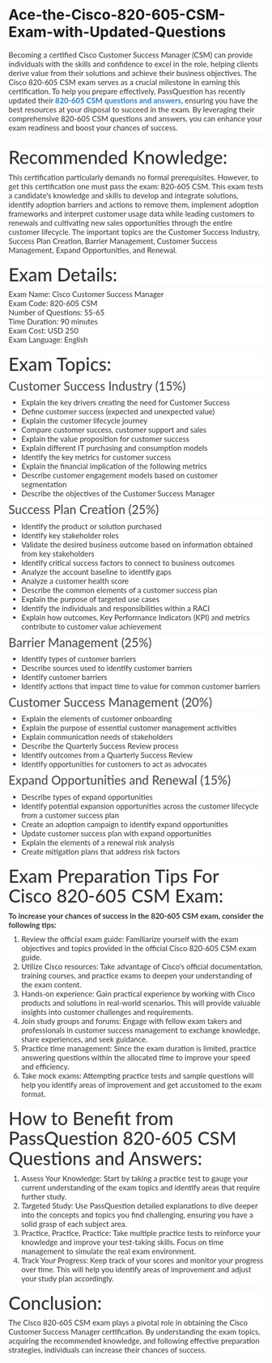 # Ace-the-Cisco-820-605-CSM-Exam-with-Updated-Questions
<p>
	<span style="font-size:12px;font-weight:normal;">
	<p style="box-sizing:border-box;margin-top:0px;margin-bottom:10px;color:#333333;font-family:Lato;font-size:15px;text-wrap:wrap;background-color:#FFFFFF;">
		Becoming a certified Cisco Customer Success Manager (CSM) can provide individuals with the skills and confidence to excel in the role, helping clients derive value from their solutions and achieve their business objectives. The Cisco 820-605 CSM exam serves as a crucial milestone in earning this certification. To help you prepare effectively, PassQuestion has recently updated their&nbsp;<span style="box-sizing:border-box;font-weight:700;"><a href="https://www.passquestion.com/820-605.html" style="box-sizing:border-box;background-color:transparent;color:#337AB7;text-decoration-line:none;">820-605 CSM questions and answers</a></span>, ensuring you have the best resources at your disposal to succeed in the exam. By leveraging their comprehensive 820-605 CSM questions and answers, you can enhance your exam readiness and boost your chances of success.
	</p>
	<p style="box-sizing:border-box;margin-top:0px;margin-bottom:10px;color:#333333;font-family:Lato;font-size:15px;text-wrap:wrap;background-color:#FFFFFF;">
		<img alt="" src="https://www.passquestion.com/uploads/pqcom/images/20230607/33405a62e5b128080ebdb4f92034387e.png" style="box-sizing:border-box;vertical-align:middle;max-width:100%;" />
	</p>
	<h1 style="box-sizing:border-box;margin:20px 0px 10px;font-size:36px;font-family:Lato;font-weight:500;line-height:1.1;color:#333333;text-wrap:wrap;background-color:#FFFFFF;">
		Recommended Knowledge:
	</h1>
	<p style="box-sizing:border-box;margin-top:0px;margin-bottom:10px;color:#333333;font-family:Lato;font-size:15px;text-wrap:wrap;background-color:#FFFFFF;">
		This certification particularly demands no formal prerequisites. However, to get this certification one must pass the exam: 820-605 CSM. This exam tests a candidate's knowledge and skills to develop and integrate solutions, identify adoption barriers and actions to remove them, implement adoption frameworks and interpret customer usage data while leading customers to renewals and cultivating new sales opportunities through the entire customer lifecycle. The important topics are the Customer Success Industry, Success Plan Creation, Barrier Management, Customer Success Management, Expand Opportunities, and Renewal.
	</p>
	<h1 style="box-sizing:border-box;margin:20px 0px 10px;font-size:36px;font-family:Lato;font-weight:500;line-height:1.1;color:#333333;text-wrap:wrap;background-color:#FFFFFF;">
		Exam Details:
	</h1>
	<p style="box-sizing:border-box;margin-top:0px;margin-bottom:10px;color:#333333;font-family:Lato;font-size:15px;text-wrap:wrap;background-color:#FFFFFF;">
		Exam Name: Cisco Customer Success Manager<br style="box-sizing:border-box;" />
Exam Code: 820-605 CSM<br style="box-sizing:border-box;" />
Number of Questions: 55-65<br style="box-sizing:border-box;" />
Time Duration: 90 minutes<br style="box-sizing:border-box;" />
Exam Cost: USD 250<br style="box-sizing:border-box;" />
Exam Language: English
	</p>
	<h1 style="box-sizing:border-box;margin:20px 0px 10px;font-size:36px;font-family:Lato;font-weight:500;line-height:1.1;color:#333333;text-wrap:wrap;background-color:#FFFFFF;">
		Exam Topics:
	</h1>
	<h3 style="box-sizing:border-box;font-family:Lato;font-weight:500;line-height:1.1;color:#505050;margin-top:0px;margin-bottom:10px;font-size:24px;text-wrap:wrap;background-color:#FFFFFF;">
		Customer Success Industry (15%)
	</h3>
	<ul style="box-sizing:border-box;margin-top:0px;margin-bottom:10px;color:#333333;font-family:Lato;font-size:15px;text-wrap:wrap;background-color:#FFFFFF;">
		<li style="box-sizing:border-box;">
			Explain the key drivers creating the need for Customer Success
		</li>
		<li style="box-sizing:border-box;">
			Define customer success (expected and unexpected value)
		</li>
		<li style="box-sizing:border-box;">
			Explain the customer lifecycle journey
		</li>
		<li style="box-sizing:border-box;">
			Compare customer success, customer support and sales
		</li>
		<li style="box-sizing:border-box;">
			Explain the value proposition for customer success
		</li>
		<li style="box-sizing:border-box;">
			Explain different IT purchasing and consumption models
		</li>
		<li style="box-sizing:border-box;">
			Identify the key metrics for customer success
		</li>
		<li style="box-sizing:border-box;">
			Explain the financial implication of the following metrics
		</li>
		<li style="box-sizing:border-box;">
			Describe customer engagement models based on customer segmentation
		</li>
		<li style="box-sizing:border-box;">
			Describe the objectives of the Customer Success Manager
		</li>
	</ul>
	<h3 style="box-sizing:border-box;font-family:Lato;font-weight:500;line-height:1.1;color:#505050;margin-top:0px;margin-bottom:10px;font-size:24px;text-wrap:wrap;background-color:#FFFFFF;">
		Success Plan Creation (25%)
	</h3>
	<ul style="box-sizing:border-box;margin-top:0px;margin-bottom:10px;color:#333333;font-family:Lato;font-size:15px;text-wrap:wrap;background-color:#FFFFFF;">
		<li style="box-sizing:border-box;">
			Identify the product or solution purchased
		</li>
		<li style="box-sizing:border-box;">
			Identify key stakeholder roles
		</li>
		<li style="box-sizing:border-box;">
			Validate the desired business outcome based on information obtained from key stakeholders
		</li>
		<li style="box-sizing:border-box;">
			Identify critical success factors to connect to business outcomes
		</li>
		<li style="box-sizing:border-box;">
			Analyze the account baseline to identify gaps
		</li>
		<li style="box-sizing:border-box;">
			Analyze a customer health score
		</li>
		<li style="box-sizing:border-box;">
			Describe the common elements of a customer success plan
		</li>
		<li style="box-sizing:border-box;">
			Explain the purpose of targeted use cases
		</li>
		<li style="box-sizing:border-box;">
			Identify the individuals and responsibilities within a RACI
		</li>
		<li style="box-sizing:border-box;">
			Explain how outcomes, Key Performance Indicators (KPI) and metrics contribute to customer value achievement
		</li>
	</ul>
	<h3 style="box-sizing:border-box;font-family:Lato;font-weight:500;line-height:1.1;color:#505050;margin-top:0px;margin-bottom:10px;font-size:24px;text-wrap:wrap;background-color:#FFFFFF;">
		Barrier Management (25%)
	</h3>
	<ul style="box-sizing:border-box;margin-top:0px;margin-bottom:10px;color:#333333;font-family:Lato;font-size:15px;text-wrap:wrap;background-color:#FFFFFF;">
		<li style="box-sizing:border-box;">
			Identify types of customer barriers
		</li>
		<li style="box-sizing:border-box;">
			Describe sources used to identify customer barriers
		</li>
		<li style="box-sizing:border-box;">
			Identify customer barriers
		</li>
		<li style="box-sizing:border-box;">
			Identify actions that impact time to value for common customer barriers
		</li>
	</ul>
	<h3 style="box-sizing:border-box;font-family:Lato;font-weight:500;line-height:1.1;color:#505050;margin-top:0px;margin-bottom:10px;font-size:24px;text-wrap:wrap;background-color:#FFFFFF;">
		Customer Success Management (20%)
	</h3>
	<ul style="box-sizing:border-box;margin-top:0px;margin-bottom:10px;color:#333333;font-family:Lato;font-size:15px;text-wrap:wrap;background-color:#FFFFFF;">
		<li style="box-sizing:border-box;">
			Explain the elements of customer onboarding
		</li>
		<li style="box-sizing:border-box;">
			Explain the purpose of essential customer management activities
		</li>
		<li style="box-sizing:border-box;">
			Explain communication needs of stakeholders
		</li>
		<li style="box-sizing:border-box;">
			Describe the Quarterly Success Review process
		</li>
		<li style="box-sizing:border-box;">
			Identify outcomes from a Quarterly Success Review
		</li>
		<li style="box-sizing:border-box;">
			Identify opportunities for customers to act as advocates
		</li>
	</ul>
	<h3 style="box-sizing:border-box;font-family:Lato;font-weight:500;line-height:1.1;color:#505050;margin-top:0px;margin-bottom:10px;font-size:24px;text-wrap:wrap;background-color:#FFFFFF;">
		Expand Opportunities and Renewal (15%)
	</h3>
	<ul style="box-sizing:border-box;margin-top:0px;margin-bottom:10px;color:#333333;font-family:Lato;font-size:15px;text-wrap:wrap;background-color:#FFFFFF;">
		<li style="box-sizing:border-box;">
			Describe types of expand opportunities
		</li>
		<li style="box-sizing:border-box;">
			Identify potential expansion opportunities across the customer lifecycle from a customer success plan
		</li>
		<li style="box-sizing:border-box;">
			Create an adoption campaign to identify expand opportunities
		</li>
		<li style="box-sizing:border-box;">
			Update customer success plan with expand opportunities
		</li>
		<li style="box-sizing:border-box;">
			Explain the elements of a renewal risk analysis
		</li>
		<li style="box-sizing:border-box;">
			Create mitigation plans that address risk factors
		</li>
	</ul>
	<h1 style="box-sizing:border-box;margin:20px 0px 10px;font-size:36px;font-family:Lato;font-weight:500;line-height:1.1;color:#333333;text-wrap:wrap;background-color:#FFFFFF;">
		Exam Preparation Tips For Cisco 820-605 CSM Exam:
	</h1>
	<p style="box-sizing:border-box;margin-top:0px;margin-bottom:10px;color:#333333;font-family:Lato;font-size:15px;text-wrap:wrap;background-color:#FFFFFF;">
		<span style="box-sizing:border-box;font-weight:700;">To increase your chances of success in the 820-605 CSM exam, consider the following tips:</span>
	</p>
	<ol style="box-sizing:border-box;margin-top:0px;margin-bottom:10px;color:#333333;font-family:Lato;font-size:15px;text-wrap:wrap;background-color:#FFFFFF;">
		<li style="box-sizing:border-box;">
			Review the official exam guide: Familiarize yourself with the exam objectives and topics provided in the official Cisco 820-605 CSM exam guide.
		</li>
		<li style="box-sizing:border-box;">
			Utilize Cisco resources: Take advantage of Cisco's official documentation, training courses, and practice exams to deepen your understanding of the exam content.
		</li>
		<li style="box-sizing:border-box;">
			Hands-on experience: Gain practical experience by working with Cisco products and solutions in real-world scenarios. This will provide valuable insights into customer challenges and requirements.
		</li>
		<li style="box-sizing:border-box;">
			Join study groups and forums: Engage with fellow exam takers and professionals in customer success management to exchange knowledge, share experiences, and seek guidance.
		</li>
		<li style="box-sizing:border-box;">
			Practice time management: Since the exam duration is limited, practice answering questions within the allocated time to improve your speed and efficiency.
		</li>
		<li style="box-sizing:border-box;">
			Take mock exams: Attempting practice tests and sample questions will help you identify areas of improvement and get accustomed to the exam format.
		</li>
	</ol>
	<h1 style="box-sizing:border-box;margin:20px 0px 10px;font-size:36px;font-family:Lato;font-weight:500;line-height:1.1;color:#333333;text-wrap:wrap;background-color:#FFFFFF;">
		How to Benefit from PassQuestion 820-605 CSM Questions and Answers:
	</h1>
	<ol style="box-sizing:border-box;margin-top:0px;margin-bottom:10px;color:#333333;font-family:Lato;font-size:15px;text-wrap:wrap;background-color:#FFFFFF;">
		<li style="box-sizing:border-box;">
			Assess Your Knowledge: Start by taking a practice test to gauge your current understanding of the exam topics and identify areas that require further study.
		</li>
		<li style="box-sizing:border-box;">
			Targeted Study: Use PassQuestion detailed explanations to dive deeper into the concepts and topics you find challenging, ensuring you have a solid grasp of each subject area.
		</li>
		<li style="box-sizing:border-box;">
			Practice, Practice, Practice: Take multiple practice tests to reinforce your knowledge and improve your test-taking skills. Focus on time management to simulate the real exam environment.
		</li>
		<li style="box-sizing:border-box;">
			Track Your Progress: Keep track of your scores and monitor your progress over time. This will help you identify areas of improvement and adjust your study plan accordingly.
		</li>
	</ol>
	<h1 style="box-sizing:border-box;margin:20px 0px 10px;font-size:36px;font-family:Lato;font-weight:500;line-height:1.1;color:#333333;text-wrap:wrap;background-color:#FFFFFF;">
		Conclusion:
	</h1>
	<p style="box-sizing:border-box;margin-top:0px;margin-bottom:10px;color:#333333;font-family:Lato;font-size:15px;text-wrap:wrap;background-color:#FFFFFF;">
		The Cisco 820-605 CSM exam plays a pivotal role in obtaining the Cisco Customer Success Manager certification. By understanding the exam topics, acquiring the recommended knowledge, and following effective preparation strategies, individuals can increase their chances of success.&nbsp;
	</p>
</span>
</p>
